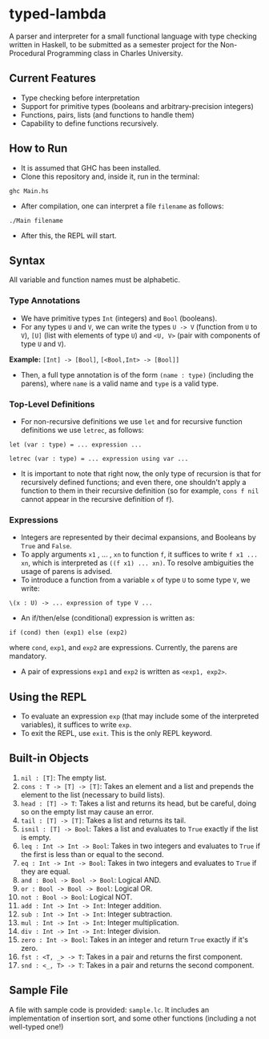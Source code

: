 # typed-lambda

A parser and interpreter for a small functional language with type checking written in Haskell, to be submitted as a semester project for the Non-Procedural Programming class in Charles University.

## Current Features
- Type checking before interpretation
- Support for primitive types (booleans and arbitrary-precision integers)
- Functions, pairs, lists (and functions to handle them)
- Capability to define functions recursively.

## How to Run
- It is assumed that GHC has been installed.
- Clone this repository and, inside it, run in the terminal:
```
ghc Main.hs
```
- After compilation, one can interpret a file ```filename```
as follows:
```
./Main filename
```
- After this, the REPL will start.
## Syntax

All variable and function names must be alphabetic.

### Type Annotations

- We have primitive types ```Int``` (integers) and ```Bool``` (booleans).
- For any types ```U``` and ```V```, we can write the types ```U -> V``` (function from ```U``` to ```V```), ```[U]``` (list with elements of type ```U```) and ```<U, V>``` (pair with components of type ```U``` and ```V```).

**Example:** ```[Int] -> [Bool]```, ```[<Bool,Int> -> [Bool]]```

- Then, a full type annotation is of the form ```(name : type)``` (including the parens), where ```name``` is a valid name and ```type``` is a valid type.

### Top-Level Definitions

- For non-recursive definitions we use ```let``` and for recursive function definitions we use ```letrec```, as follows:
```
let (var : type) = ... expression ...
```
```
letrec (var : type) = ... expression using var ...
```
- It is important to note that right now, the only type of recursion is that for recursively defined functions; and even there, one shouldn't apply a function to them
in their recursive definition (so for example, ```cons f nil``` cannot appear in the recursive definition of ```f```).

### Expressions
- Integers are represented by their decimal expansions, and Booleans by ```True``` and ```False```.
- To apply arguments ```x1``` , ... , ```xn``` to function ```f```, it suffices to write ```f x1 ... xn```, which is interpreted as ```((f x1) ... xn)```. To resolve ambiguities the usage of parens is advised.
- To introduce a function from a variable ```x``` of type ```U``` to some type ```V```, we write:
```
\(x : U) -> ... expression of type V ...
```
- An if/then/else (conditional) expression is written as:
```
if (cond) then (exp1) else (exp2)
```
where ```cond```, ```exp1```, and ```exp2``` are expressions. Currently, the parens are mandatory.
- A pair of expressions ```exp1``` and ```exp2``` is written as ```<exp1, exp2>```.

## Using the REPL
- To evaluate an expression ```exp``` (that may include some of the interpreted variables), it suffices to write ```exp```.
- To exit the REPL, use ```exit```. This is the only REPL keyword.

## Built-in Objects
1. ```nil : [T]```: The empty list.
2. ```cons : T -> [T] -> [T]```: Takes an element and a list and prepends the element to the list (necessary to build lists).
3. ```head : [T] -> T```: Takes a list and returns its head, but be careful, doing so on the empty list may cause an error.
4. ```tail : [T] -> [T]```: Takes a list and returns its tail.
5. ```isnil : [T] -> Bool```: Takes a list and evaluates to ```True``` exactly if the list is empty.
6. ```leq : Int -> Int -> Bool```: Takes in two integers and evaluates to ```True``` if the first is less than or equal to the second.
7. ```eq : Int -> Int -> Bool```: Takes in two integers and evaluates to ```True``` if they are equal.
8. ```and : Bool -> Bool -> Bool```: Logical AND.
9. ```or : Bool -> Bool -> Bool```: Logical OR.
10. ```not : Bool -> Bool```: Logical NOT.
11. ```add : Int -> Int -> Int```: Integer addition.
12. ```sub : Int -> Int -> Int```: Integer subtraction.
13. ```mul : Int -> Int -> Int```: Integer multiplication.
14. ```div : Int -> Int -> Int```: Integer division.
15. ```zero : Int -> Bool```: Takes in an integer and return ```True``` exactly if it's zero.
16. ```fst : <T, _> -> T```: Takes in a pair and returns the first component.
17. ```snd : <_, T> -> T```: Takes in a pair and returns the second component.

## Sample File
A file with sample code is provided: ```sample.lc```. It includes an implementation of insertion sort, and some other functions (including a not well-typed one!)